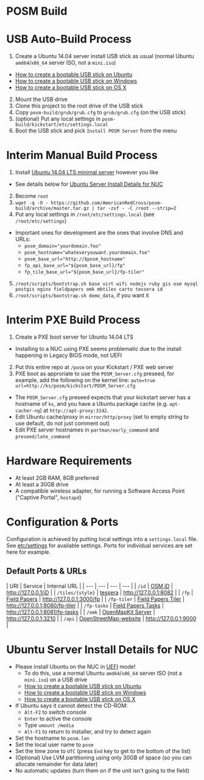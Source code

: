 # POSM Build

USB Auto-Build Process
======================
 1. Create a Ubuntu 14.04 server install USB stick as usual (normal Ubuntu `amd64`/`x86_64` server ISO, not a `mini.iso`)
   * [How to create a bootable USB stick on Ubuntu](http://www.ubuntu.com/download/desktop/create-a-usb-stick-on-ubuntu)
   * [How to create a bootable USB stick on Windows](http://www.ubuntu.com/download/desktop/create-a-usb-stick-on-windows)
   * [How to create a bootable USB stick on OS X](http://www.ubuntu.com/download/desktop/create-a-usb-stick-on-mac-osx)
 2. Mount the USB drive
 3. Clone this project to the root drive of the USB stick
 4. Copy `posm-build/grub/grub.cfg` to `grub/grub.cfg` (on the USB stick)
 5. (optional) Put any local settings in `posm-build/kickstart/etc/settings.local`
 6. Boot the USB stick and pick `Install POSM Server` from the menu


Interim Manual Build Process
============================

 1. Install [Ubuntu 14.04 LTS minimal server](http://www.ubuntu.com/download/server) however you like
   * See details below for [Ubuntu Server Install Details for NUC](#ubuntu-server-install-details-for-nuc)
 2. Become `root`
 3.  `wget -q -O - https://github.com/AmericanRedCross/posm-build/archive/master.tar.gz | tar -zxf - -C /root --strip=2`
 4. Put any local settings in `/root/etc/settings.local` (see `/root/etc/settings`)
   * Important ones for development are the ones that involve DNS and URLs:
      * `posm_domain="yourdomain.foo"`
      * `posm_hostname="whateveryouwant.yourdomain.foo"`
      * `posm_base_url="http://$posm_hostname"`
      * `fp_api_base_url="${posm_base_url}/fp"`
      * `fp_tile_base_url="${posm_base_url}/fp-tiler"`
 5. `/root/scripts/bootstrap.sh base virt wifi nodejs ruby gis osm mysql postgis nginx fieldpapers omk mbtiles carto tessera id`
 6. `/root/scripts/bootstrap.sh demo_data`, if you want it

Interim PXE Build Process
=========================

 1. Create a PXE boot server for Ubuntu 14.04 LTS
   * Installing to a NUC using PXE seems problematic due to the install happening in Legacy BIOS mode, not UEFI
 2. Put this entire repo at `/posm` on your Kickstart / PXE web server
 3. PXE boot as approriate to use the `POSM_Server.cfg` preseed, for example, add the following on the kernel line: `auto=true url=http://ks/posm/kickstart/POSM_Server.cfg`
   * The `POSM_Server.cfg` preseed expects that your kickstart server has a hostname of `ks`, and you have a Ubuntu package cache (e.g. `apt-cacher-ng`) at `http://apt-proxy:3142`.
   * Edit Ubuntu cache/proxy in `mirror/http/proxy` (set to empty string to use default, do not just comment out)
   * Edit PXE server hostnames in `partman/early_command` and `preseed/late_command`


Hardware Requirements
=====================
 * At least 2GB RAM, 8GB preferred
 * At least a 30GB drive
 * A compatible wireless adapter, for running a Software Access Point ("Captive Portal", `hostapd`)

Configuration & Ports
=====================

Configuration is achieved by putting local settings into a `settings.local` file. See [etc/settings](kickstart/etc/settings) for available settings.  Ports for individual services are set here for example.

Default Ports & URLs
--------------------

| URI | Service | Internal URL |
| --- | --- | --- | --- |
| `/id` | [OSM iD](https://github.com/AmericanRedCross/iD) | http://127.0.0.1/iD |
| `/tiles/{style}` | [tessera](https://github.com/mojodna/tessera) | http://127.0.0.1:8082 |
| `/fp` | [Field Papers](https://github.com/fieldpapers/fp-web) | http://127.0.0.1:3000/fp |
| `/fp-tiler` | [Field Papers Tiler](https://github.com/fieldpapers/fp-tiler) | http://127.0.0.1:8080/fp-tiler |
| `/fp-tasks` | [Field Papers Tasks](https://github.com/fieldpapers/fp-tasks) | http://127.0.0.1:8081/fp-tasks |
| `/omk` | [OpenMapKit Server](https://github.com/AmericanRedCross/OpenMapKitServer) | http://127.0.0.1:3210 |
| `/api` | [OpenStreetMap-website](https://github.com/AmericanRedCross/openstreetmap-website) | http://127.0.0.1:9000 |

Ubuntu Server Install Details for NUC
=====================================
 * Please install Ubuntu on the NUC in [UEFI](https://en.wikipedia.org/wiki/Unified_Extensible_Firmware_Interface) mode!
   * To do this, use a normal Ubuntu `amd64`/`x86_64` server ISO (not a `mini.iso`) on a USB drive
   * [How to create a bootable USB stick on Ubuntu](http://www.ubuntu.com/download/desktop/create-a-usb-stick-on-ubuntu)
   * [How to create a bootable USB stick on Windows](http://www.ubuntu.com/download/desktop/create-a-usb-stick-on-windows)
   * [How to create a bootable USB stick on OS X](http://www.ubuntu.com/download/desktop/create-a-usb-stick-on-mac-osx)
 * If Ubuntu says it cannot detect the CD-ROM:
   * `Alt-F2` to switch console
   * `Enter` to active the console
   * Type `umount /media`
   * `Alt-F1` to return to installer, and try to detect again
 * Set the hostname to `posm.lan`
 * Set the local user name to `posm`
 * Set the time zone to `UTC` (press `End` key to get to the bottom of the list)
 * (Optional) Use LVM partitioning using only 30GB of space (so you can allocate remainder for data later)
 * No automatic updates (turn them on if the unit isn't going to the field)
